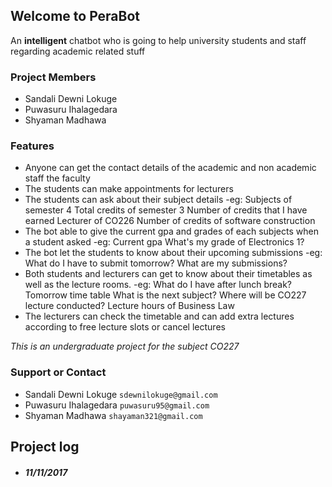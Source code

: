 ## Welcome to PeraBot

An **intelligent** chatbot who is going to help university students and staff regarding academic related stuff

### Project Members

- Sandali Dewni Lokuge
- Puwasuru Ihalagedara 
- Shyaman Madhawa

### Features

- Anyone can get the contact details of the academic and non academic staff the faculty
- The students can make appointments for lecturers
- The students can ask about their subject details 
-eg: Subjects of semester 4
    Total credits of semester 3
    Number of credits that I have earned
    Lecturer of CO226
    Number of credits of software construction
- The bot able to give the current gpa and grades of each subjects when a student asked
-eg: Current gpa
    What's my grade of Electronics 1?
- The bot let the students to know about their upcoming submissions
-eg: What do I have to submit tomorrow?
    What are my submissions?
- Both students and lecturers can get to know about their timetables as well as the lecture rooms.
-eg: What do I have after lunch break?
    Tomorrow time table 
    What is the next subject?
    Where will be CO227 lecture conducted?
    Lecture hours of Business Law
- The lecturers can check the timetable and can add extra lectures according to free lecture slots or cancel lectures

_This is an undergraduate project for the subject CO227_

### Support or Contact

- Sandali Dewni Lokuge    `sdewnilokuge@gmail.com `
- Puwasuru Ihalagedara    `puwasuru95@gmail.com `
- Shyaman Madhawa         `shayaman321@gmail.com`





## Project log

- ##### 11/11/2017
